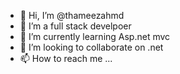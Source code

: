 - 👋 Hi, I’m @thameezahmd
- 👀 I’m a full stack develpoer
- 🌱 I’m currently learning Asp.net mvc
- 💞️ I’m looking to collaborate on .net
- 📫 How to reach me ...

<!---
thameezahmd/thameezahmd is a ✨ special ✨ repository because its `README.md` (this file) appears on your GitHub profile.
You can click the Preview link to take a look at your changes.
--->
